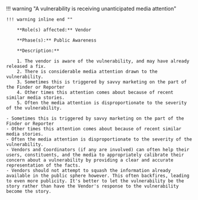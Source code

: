 <a name="20"></a>
!!! warning "A vulnerability is receiving unanticipated media attention"

    !!! warning inline end ""

        **Role(s) affected:** Vendor

        **Phase(s):** Public Awareness

        **Description:**

        1. The vendor is aware of the vulnerability, and may have already released a fix.
        2. There is considerable media attention drawn to the vulnerability.
        3. Sometimes this is triggered by savvy marketing on the part of the Finder or Reporter
        4. Other times this attention comes about because of recent similar media stories.
        5. Often the media attention is disproportionate to the severity of the vulnerability.
    
    - Sometimes this is triggered by savvy marketing on the part of the Finder or Reporter
    - Other times this attention comes about because of recent similar media stories.
    - Often the media attention is disproportionate to the severity of the vulnerability.
    - Vendors and Coordinators (if any are involved) can often help their users, constituents, and the media to appropriately calibrate their concern about a vulnerability by providing a clear and accurate representation of the facts.
    - Vendors should not attempt to squash the information already available in the public sphere however. This often backfires, leading to even more publicity. It's better to let the vulnerability be the story rather than have the Vendor's response to the vulnerability become the story.
